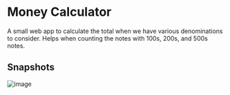 # Money Calculator

A small web app to calculate the total when we have various denominations to consider. Helps when counting the notes with 100s, 200s, and 500s notes.

## Snapshots
![image](https://github.com/makadiyaparth/money-calc/assets/66172036/90d4d999-6aae-485d-b49d-1b1bfe1ae33d)
